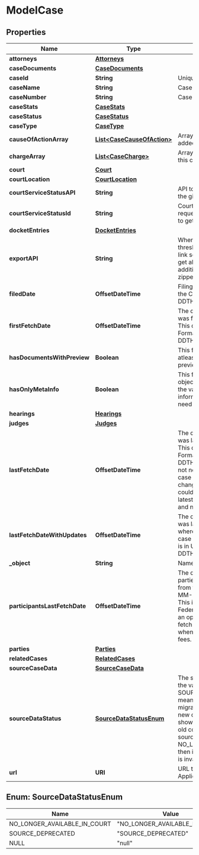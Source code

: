 

# ModelCase


## Properties

| Name | Type | Description | Notes |
|------------ | ------------- | ------------- | -------------|
|**attorneys** | [**Attorneys**](Attorneys.md) |  |  |
|**caseDocuments** | [**CaseDocuments**](CaseDocuments.md) |  |  |
|**caseId** | **String** | Unique identifier of Case. |  |
|**caseName** | **String** | Case name as provided by Court. |  |
|**caseNumber** | **String** | Case number as provided by Court. |  |
|**caseStats** | [**CaseStats**](CaseStats.md) |  |  |
|**caseStatus** | [**CaseStatus**](CaseStatus.md) |  |  |
|**caseType** | [**CaseType**](CaseType.md) |  |  |
|**causeOfActionArray** | [**List&lt;CaseCauseOfAction&gt;**](CaseCauseOfAction.md) | Array of cause of Actions that are added to this case. |  |
|**chargeArray** | [**List&lt;CaseCharge&gt;**](CaseCharge.md) | Array of charges that are added to this case. |  |
|**court** | [**Court**](Court.md) |  |  |
|**courtLocation** | [**CourtLocation**](CourtLocation.md) |  |  |
|**courtServiceStatusAPI** | **String** | API to get the service statuses of the given case. |  |
|**courtServiceStatusId** | **String** | Court Service Status ID of the requested case where we can use it to get the service status |  |
|**docketEntries** | [**DocketEntries**](DocketEntries.md) |  |  |
|**exportAPI** | **String** | When a case is beyond the threshold of entities we provide this link so that the user can request and get all the data of the case with one additional call. This data will be zipped and sent via a webhoook. |  |
|**filedDate** | **OffsetDateTime** | Filing date for the case provided by the Court. Formatted as YYYY-MM-DDTHH:MM:SS+ZZ:zz |  |
|**firstFetchDate** | **OffsetDateTime** | The date and time when the case was first fetched from the Court. This date and time is in UTC. Formatted as YYYY-MM-DDTHH:MM:SS+ZZ:zz,. |  |
|**hasDocumentsWithPreview** | **Boolean** | This field will be set to TRUE if atleast one document has a preview. |  |
|**hasOnlyMetaInfo** | **Boolean** | This field determines if this case object has only meta information. If the value is true and if the full information is required you would need to call the updateCase API. |  |
|**hearings** | [**Hearings**](Hearings.md) |  |  |
|**judges** | [**Judges**](Judges.md) |  |  |
|**lastFetchDate** | **OffsetDateTime** | The date and time when the case was last fetched from the Court. This date and time is in UTC. Formatted as YYYY-MM-DDTHH:MM:SS+ZZ:zz, Note: It is not necessary that every time the case is fetched from Court we find changes in the case information. It could be that we already have the latest information from the Court and no changes exist. |  |
|**lastFetchDateWithUpdates** | **OffsetDateTime** | The date and time when the case was last fetched from the Court where we found changes in the case information. This date and time is in UTC. Formatted as YYYY-MM-DDTHH:MM:SS+ZZ:zz, |  |
|**_object** | **String** | Name of the object |  |
|**participantsLastFetchDate** | **OffsetDateTime** | The date and time when parties/attorneys were last updated from the Court. Formatted as YYYY-MM-DDTHH:MM:SS+ZZ:zz, Note: This is currently applicable for Federal PACER cases since we have an option to exclude parties and fetch only latest docket entries when updating cases to save PACER fees. |  |
|**parties** | [**Parties**](Parties.md) |  |  |
|**relatedCases** | [**RelatedCases**](RelatedCases.md) |  |  |
|**sourceCaseData** | [**SourceCaseData**](SourceCaseData.md) |  |  |
|**sourceDataStatus** | [**SourceDataStatusEnum**](#SourceDataStatusEnum) | The status of source data of case. If the value of sourceDataStatus is SOURCE_DEPRECATED then it means that the Case has been migrated from old court site to a new court site and the data being shown in the API response is from a old court site. If the sourceDataStatus is NO_LONGER_AVAILABLE_IN_COURT then it means that a particular case is invalid in the court site. |  |
|**url** | **URI** | URL to the case page in UniCourt Application. |  |



## Enum: SourceDataStatusEnum

| Name | Value |
|---- | -----|
| NO_LONGER_AVAILABLE_IN_COURT | &quot;NO_LONGER_AVAILABLE_IN_COURT&quot; |
| SOURCE_DEPRECATED | &quot;SOURCE_DEPRECATED&quot; |
| NULL | &quot;null&quot; |




